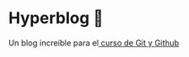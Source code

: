 # Hyperblog 💚
Un blog increíble para el[ curso de Git y Github](https://platzi.com/cursos/git-github/ " curso de Git y Github") 

